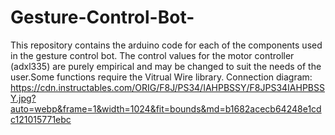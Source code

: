 # Gesture-Control-Bot-
This repository contains the arduino code for each of the components used in the gesture control bot. The control values for the motor controller (adxl335) are purely empirical and may be changed to suit the needs of the user.Some functions require the Vitrual Wire library.
Connection diagram:
https://cdn.instructables.com/ORIG/F8J/PS34/IAHPBSSY/F8JPS34IAHPBSSY.jpg?auto=webp&frame=1&width=1024&fit=bounds&md=b1682acecb64248e1cdc121015771ebc
